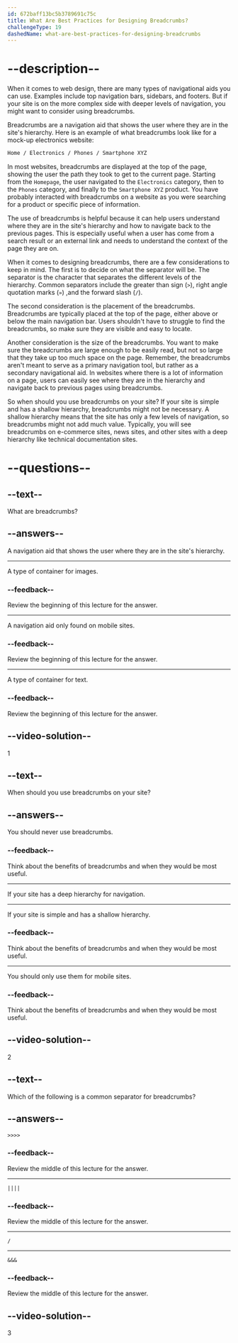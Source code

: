```yaml
---
id: 672baff13bc5b3789691c75c
title: What Are Best Practices for Designing Breadcrumbs?
challengeType: 19
dashedName: what-are-best-practices-for-designing-breadcrumbs
---
```


# --description--

When it comes to web design, there are many types of navigational aids you can use. Examples include top navigation bars, sidebars, and footers. But if your site is on the more complex side with deeper levels of navigation, you might want to consider using breadcrumbs.

Breadcrumbs are a navigation aid that shows the user where they are in the site's hierarchy. Here is an example of what breadcrumbs look like for a mock-up electronics website:

```md
Home / Electronics / Phones / Smartphone XYZ
```

In most websites, breadcrumbs are displayed at the top of the page, showing the user the path they took to get to the current page. Starting from the `Homepage`, the user navigated to the `Electronics` category, then to the `Phones` category, and finally to the `Smartphone XYZ` product. You have probably interacted with breadcrumbs on a website as you were searching for a product or specific piece of information.

The use of breadcrumbs is helpful because it can help users understand where they are in the site's hierarchy and how to navigate back to the previous pages. This is especially useful when a user has come from a search result or an external link and needs to understand the context of the page they are on.

When it comes to designing breadcrumbs, there are a few considerations to keep in mind. The first is to decide on what the separator will be. The separator is the character that separates the different levels of the hierarchy. Common separators include the greater than sign (`>`), right angle quotation marks (`»`) ,and the forward slash (`/`).

The second consideration is the placement of the breadcrumbs. Breadcrumbs are typically placed at the top of the page, either above or below the main navigation bar. Users shouldn't have to struggle to find the breadcrumbs, so make sure they are visible and easy to locate.

Another consideration is the size of the breadcrumbs. You want to make sure the breadcrumbs are large enough to be easily read, but not so large that they take up too much space on the page. Remember, the breadcrumbs aren't meant to serve as a primary navigation tool, but rather as a secondary navigational aid. In websites where there is a lot of information on a page, users can easily see where they are in the hierarchy and navigate back to previous pages using breadcrumbs.

So when should you use breadcrumbs on your site? If your site is simple and has a shallow hierarchy, breadcrumbs might not be necessary. A shallow hierarchy means that the site has only a few levels of navigation, so breadcrumbs might not add much value. Typically, you will see breadcrumbs on e-commerce sites, news sites, and other sites with a deep hierarchy like technical documentation sites.

# --questions--

## --text--

What are breadcrumbs?

## --answers--

A navigation aid that shows the user where they are in the site's hierarchy.

---

A type of container for images.

### --feedback--

Review the beginning of this lecture for the answer.

---

A navigation aid only found on mobile sites.

### --feedback--

Review the beginning of this lecture for the answer.

---

A type of container for text.

### --feedback--

Review the beginning of this lecture for the answer.

## --video-solution--

1

## --text--

When should you use breadcrumbs on your site?

## --answers--

You should never use breadcrumbs.

### --feedback--

Think about the benefits of breadcrumbs and when they would be most useful.

---

If your site has a deep hierarchy for navigation.

---

If your site is simple and has a shallow hierarchy.

### --feedback--

Think about the benefits of breadcrumbs and when they would be most useful.

---

You should only use them for mobile sites.

### --feedback--

Think about the benefits of breadcrumbs and when they would be most useful.

## --video-solution--

2

## --text--

Which of the following is a common separator for breadcrumbs?

## --answers--

`>>>>`

### --feedback--

Review the middle of this lecture for the answer.

---

`||||`

### --feedback--

Review the middle of this lecture for the answer.

---

`/`

---

`&&&`

### --feedback--

Review the middle of this lecture for the answer.

## --video-solution--

3
